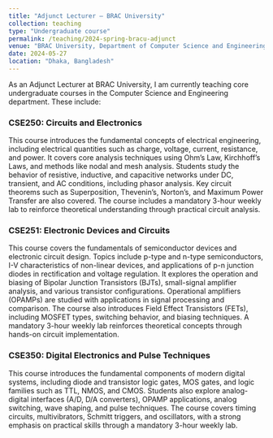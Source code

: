 ```yaml
---
title: "Adjunct Lecturer — BRAC University"
collection: teaching
type: "Undergraduate course"
permalink: /teaching/2024-spring-bracu-adjunct
venue: "BRAC University, Department of Computer Science and Engineering"
date: 2024-05-27
location: "Dhaka, Bangladesh"
---
```


As an Adjunct Lecturer at BRAC University, I am currently teaching core undergraduate courses in the Computer Science and Engineering department. These include:

### CSE250: Circuits and Electronics

This course introduces the fundamental concepts of electrical engineering, including electrical quantities such as charge, voltage, current, resistance, and power. It covers core analysis techniques using Ohm’s Law, Kirchhoff’s Laws, and methods like nodal and mesh analysis. Students study the behavior of resistive, inductive, and capacitive networks under DC, transient, and AC conditions, including phasor analysis. Key circuit theorems such as Superposition, Thevenin’s, Norton’s, and Maximum Power Transfer are also covered. The course includes a mandatory 3-hour weekly lab to reinforce theoretical understanding through practical circuit analysis.

### CSE251: Electronic Devices and Circuits

This course covers the fundamentals of semiconductor devices and electronic circuit design. Topics include p-type and n-type semiconductors, I-V characteristics of non-linear devices, and applications of p-n junction diodes in rectification and voltage regulation. It explores the operation and biasing of Bipolar Junction Transistors (BJTs), small-signal amplifier analysis, and various transistor configurations. Operational amplifiers (OPAMPs) are studied with applications in signal processing and comparison. The course also introduces Field Effect Transistors (FETs), including MOSFET types, switching behavior, and biasing techniques. A mandatory 3-hour weekly lab reinforces theoretical concepts through hands-on circuit implementation.

### CSE350: Digital Electronics and Pulse Techniques

This course introduces the fundamental components of modern digital systems, including diode and transistor logic gates, MOS gates, and logic families such as TTL, NMOS, and CMOS. Students also explore analog-digital interfaces (A/D, D/A converters), OPAMP applications, analog switching, wave shaping, and pulse techniques. The course covers timing circuits, multivibrators, Schmitt triggers, and oscillators, with a strong emphasis on practical skills through a mandatory 3-hour weekly lab.


